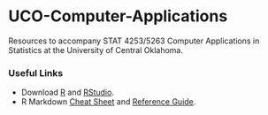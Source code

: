 # UCO-Computer-Applications
Resources to accompany STAT 4253/5263 Computer Applications in Statistics at the University of Central Oklahoma.

### Useful Links
- Download [R](https://www.r-project.org/) and [RStudio](https://www.https://rstudio.com/).
- R Markdown [Cheat Sheet](https://rstudio.com/wp-content/uploads/2016/03/rmarkdown-cheatsheet-2.0.pdf) and [Reference Guide](https://rstudio.com/wp-content/uploads/2015/03/rmarkdown-reference.pdf).
